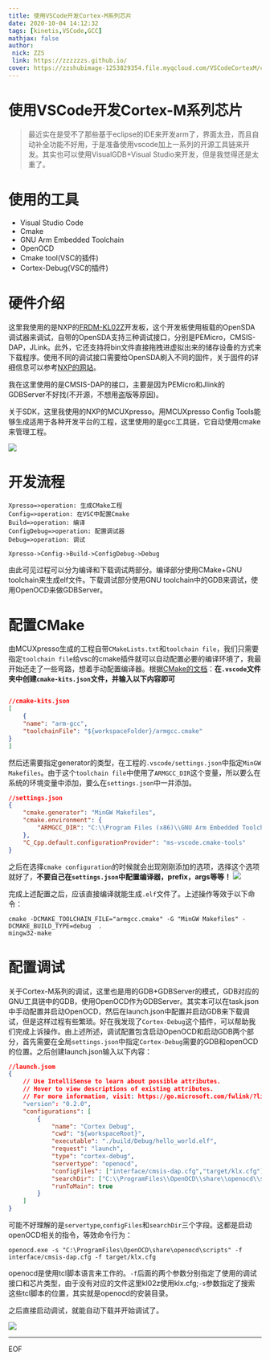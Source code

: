 ```yaml
---
title: 使用VSCode开发Cortex-M系列芯片
date: 2020-10-04 14:12:32
tags: [kinetis,VSCode,GCC]
mathjax: false
author: 
 nick: ZZS
 link: https://zzzzzzs.github.io/
cover: https://zzshubimage-1253829354.file.myqcloud.com/VSCodeCortexM/cover.png
---
```


# 使用VSCode开发Cortex-M系列芯片

> 最近实在是受不了那些基于eclipse的IDE来开发arm了，界面太丑，而且自动补全功能不好用，于是准备使用vscode加上一系列的开源工具链来开发。其实也可以使用VisualGDB+Visual Studio来开发，但是我觉得还是太重了。

# 使用的工具

* Visual Studio Code
* Cmake
* GNU Arm Embedded Toolchain
* OpenOCD
* Cmake tool(VSC的插件)
* Cortex-Debug(VSC的插件)

# 硬件介绍

这里我使用的是NXP的[FRDM-KL02Z](https://www.nxp.com/design/development-boards/freedom-development-boards/mcu-boards/freedom-development-platform-for-the-kinetis-kl02-family:FRDM-KL02Z)开发板，这个开发板使用板载的OpenSDA调试器来调试，自带的OpenSDA支持三种调试接口，分别是PEMicro，CMSIS-DAP，JLink。此外，它还支持将bin文件直接拖拽进虚拟出来的储存设备的方式来下载程序。使用不同的调试接口需要给OpenSDA刷入不同的固件，关于固件的详细信息可以参考[NXP的网站](https://www.nxp.com/design/microcontrollers-developer-resources/ides-for-kinetis-mcus/opensda-serial-and-debug-adapter:OPENSDA)。

我在这里使用的是CMSIS-DAP的接口，主要是因为PEMicro和Jlink的GDBServer不好找(不开源，不想用盗版等原因)。

关于SDK，这里我使用的NXP的MCUXpresso。用MCUXpresso Config Tools能够生成适用于各种开发平台的工程，这里使用的是gcc工具链，它自动使用cmake来管理工程。

![](https://zzshubimage-1253829354.file.myqcloud.com/VSCodeCortexM/xpresso.png)

# 开发流程

```flow
Xpresso=>operation: 生成CMake工程
Config=>operation: 在VSC中配置Cmake
Build=>operation: 编译
ConfigDebug=>operation: 配置调试器
Debug=>operation: 调试

Xpresso->Config->Build->ConfigDebug->Debug
```
由此可见过程可以分为编译和下载调试两部分。编译部分使用CMake+GNU toolchain来生成elf文件。下载调试部分使用GNU toolchain中的GDB来调试，使用OpenOCD来做GDBServer。
# 配置CMake

由MCUXpresso生成的工程自带``CMakeLists.txt``和``toolchain file``，我们只需要指定``toolchain file``给vsc的cmake插件就可以自动配置必要的编译环境了，我最开始还走了一些弯路，想着手动配置编译器。根据[CMake的文档](https://vector-of-bool.github.io/docs/vscode-cmake-tools/kits.html?highlight=toolchain)：**在``.vscode``文件夹中创建``cmake-kits.json``文件，并输入以下内容即可**

```json

//cmake-kits.json
[
    {
    "name": "arm-gcc",
    "toolchainFile": "${workspaceFolder}/armgcc.cmake"
}
]
```
然后还需要指定generator的类型，在工程的``.vscode/settings.json``中指定``MinGW Makefiles``。由于这个``toolchain file``中使用了``ARMGCC_DIR``这个变量，所以要么在系统的环境变量中添加，要么在``settings.json``中一并添加。

```json
//settings.json
{
    "cmake.generator": "MinGW Makefiles",
    "cmake.environment": {
        "ARMGCC_DIR": "C:\\Program Files (x86)\\GNU Arm Embedded Toolchain\\9 2020-q2-update\\"
    },
    "C_Cpp.default.configurationProvider": "ms-vscode.cmake-tools"
}
```

之后在选择``cmake configuration``的时候就会出现刚刚添加的选项，选择这个选项就好了，**不要自己在``settings.json``中配置编译器，prefix，args等等！**
![](https://zzshubimage-1253829354.file.myqcloud.com/VSCodeCortexM/cmake.png)

完成上述配置之后，应该直接编译就能生成``.elf``文件了。上述操作等效于以下命令：
```shell
cmake -DCMAKE_TOOLCHAIN_FILE="armgcc.cmake" -G "MinGW Makefiles" -DCMAKE_BUILD_TYPE=debug  .
mingw32-make
```

# 配置调试

关于Cortex-M系列的调试，这里也是用的GDB+GDBServer的模式，GDB对应的GNU工具链中的GDB，使用OpenOCD作为GDBServer。其实本可以在task.json中手动配置并启动OpenOCD，然后在launch.json中配置并启动GDB来下载调试，但是这样过程有些繁琐。好在我发现了``Cortex-Debug``这个插件，可以帮助我们完成上诉操作。由上述所述，调试配置包含启动OpenOCD和启动GDB两个部分，首先需要在全局``settings.json``中指定``Cortex-Debug``需要的GDB和openOCD的位置。之后创建launch.json输入以下内容：

```json
//launch.jsom
{
    // Use IntelliSense to learn about possible attributes.
    // Hover to view descriptions of existing attributes.
    // For more information, visit: https://go.microsoft.com/fwlink/?linkid=830387
    "version": "0.2.0",
    "configurations": [
        {
            "name": "Cortex Debug",
            "cwd": "${workspaceRoot}",
            "executable": "./build/Debug/hello_world.elf",
            "request": "launch",
            "type": "cortex-debug",
            "servertype": "openocd",
            "configFiles": ["interface/cmsis-dap.cfg","target/klx.cfg"],
            "searchDir": ["C:\\ProgramFiles\\OpenOCD\\share\\openocd\\scripts"],
            "runToMain": true
        }
    ]
}
```
可能不好理解的是``servertype``,``configFiles``和``searchDir``三个字段。这都是启动openOCD相关的指令，等效命令行为：
```shell
openocd.exe -s "C:\ProgramFiles\OpenOCD\share\openocd\scripts" -f interface/cmsis-dap.cfg -f target/klx.cfg
```
openocd是使用tcl脚本语言来工作的。``-f``后面的两个参数分别指定了使用的调试接口和芯片类型，由于没有对应的文件这里kl02z使用klx.cfg;``-s``参数指定了搜索这些tcl脚本的位置，其实就是openocd的安装目录。

之后直接启动调试，就能自动下载并开始调试了。

![](https://zzshubimage-1253829354.file.myqcloud.com/VSCodeCortexM/debug.png)

***
EOF